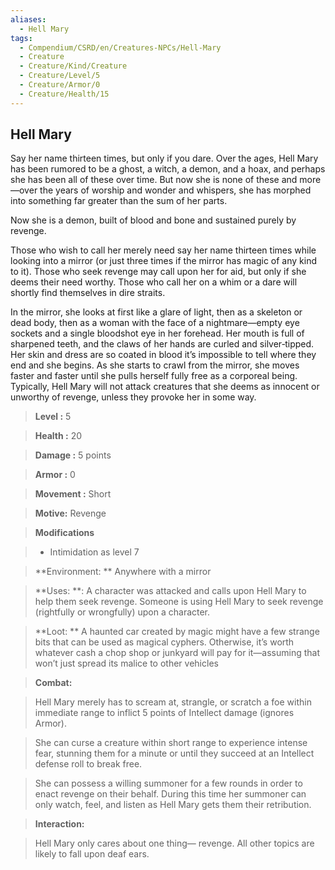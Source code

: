 ```yaml
---
aliases:
  - Hell Mary
tags:
  - Compendium/CSRD/en/Creatures-NPCs/Hell-Mary
  - Creature
  - Creature/Kind/Creature
  - Creature/Level/5
  - Creature/Armor/0
  - Creature/Health/15
---
```

  
    
## Hell Mary    
Say her name thirteen times, but only if you dare. Over the ages, Hell Mary has been rumored to be a ghost, a witch, a demon, and a hoax, and perhaps she has been all of these over time. But now she is none of these and more—over the years of worship and wonder and whispers, she has morphed into something far greater than the sum of her parts.   
Now she is a demon, built of blood and bone and sustained purely by revenge.   
  
Those who wish to call her merely need say her name thirteen times while looking into a mirror (or just three times if the mirror has magic of any kind to it). Those who seek revenge may call upon her for aid, but only if she deems their need worthy. Those who call her on a whim or a dare will shortly find themselves in dire straits.  
  
In the mirror, she looks at first like a glare of light, then as a skeleton or dead body, then as a woman with the face of a nightmare—empty eye sockets and a single bloodshot eye in her forehead. Her mouth is full of sharpened teeth, and the claws of her hands are curled and silver‑tipped. Her skin and dress are so coated in blood it’s impossible to tell where they end and she begins. As she starts to crawl from the mirror, she moves faster and faster until she pulls herself fully free as a corporeal being. Typically, Hell Mary will not attack creatures that she deems as innocent or unworthy of revenge, unless they provoke her in some way.  
  
    
> **Level :** 5    
> **Health :** 20    
> **Damage :** 5 points    
> **Armor :** 0  
> **Movement :** Short   
> **Motive:** Revenge   
  
> **Modifications**    
>- Intimidation as level 7   
  
    
> **Environment: ** Anywhere with a mirror   
   
> **Uses: **: A character was attacked and calls upon Hell Mary to help them seek revenge. Someone is using Hell Mary to seek revenge (rightfully or wrongfully) upon a character.  
  
> **Loot: ** A haunted car created by magic might have a few strange bits that can be used as magical cyphers. Otherwise, it’s worth whatever cash a chop shop or junkyard will pay for it—assuming that won’t just spread its malice to other vehicles  
  
> **Combat:**   
>Hell Mary merely has to scream at, strangle, or scratch a foe within immediate range to inflict 5 points of Intellect damage (ignores Armor).   
>  
>She can curse a creature within short range to experience intense fear, stunning them for a minute or until they succeed at an Intellect defense roll to break free.   
>  
>She can possess a willing summoner for a few rounds in order to enact revenge on their behalf. During this time her summoner can only watch, feel, and listen as Hell Mary gets them their retribution.   
  
> **Interaction:**   
> Hell Mary only cares about one thing— revenge. All other topics are likely to fall upon deaf ears.   
  
